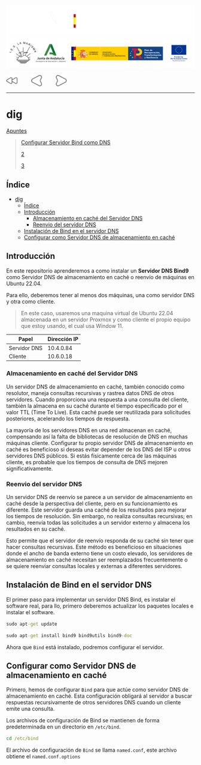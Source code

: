 ![](/.resGen/_bannerD.png#gh-dark-mode-only)
![](/.resGen/_bannerL.png#gh-light-mode-only)

<a href="/Tema2/readme.md"><img src="/.resGen/_back.svg" width="30"></a>
&emsp;&emsp;
<a href="4.md"><img src="/.resGen/_arrow_r.svg" width="30"></a>
&emsp;&emsp;
<a href="6.md"><img src="/.resGen/_arrow.svg" width="30"></a>

---

# dig

[Apuntes](5.1.md)

> [Configurar Servidor Bind como DNS](https://www.digitalocean.com/community/tutorials/how-to-configure-bind-as-a-caching-or-forwarding-dns-server-on-ubuntu-16-04)
> 
> [2](https://www.zytrax.com/books/dns/ch4/)
>
> [3](https://help.ubuntu.com/community/BIND9ServerHowto)

## Índice

- [dig](#dig)
  - [Índice](#índice)
  - [Introducción](#introducción)
    - [Almacenamiento en caché del Servidor DNS](#almacenamiento-en-caché-del-servidor-dns)
    - [Reenvio del servidor DNS](#reenvio-del-servidor-dns)
  - [Instalación de Bind en el servidor DNS](#instalación-de-bind-en-el-servidor-dns)
  - [Configurar como Servidor DNS de almacenamiento en caché](#configurar-como-servidor-dns-de-almacenamiento-en-caché)

## Introducción

En este repositorio aprenderemos a como instalar un **Servidor DNS Bind9** como Servidor DNS de almacenamiento en caché o reenvío de máquinas en Ubuntu 22.04.

Para ello, deberemos tener al menos dos máquinas, una como servidor DNS y otra como cliente.

> En este caso, usaremos una maquina virtual de Ubuntu 22.04 almacenada en un servidor Proxmox y como cliente el propio equipo que estoy usando, el cual usa Window 11.

| Papel | Dirección IP |
| --- | --- |
| Servidor DNS | 10.4.0.84 |
| Cliente | 10.6.0.18 |

### Almacenamiento en caché del Servidor DNS

Un servidor DNS de almacenamiento en caché, también conocido como resolutor, maneja consultas recursivas y rastrea datos DNS de otros servidores. Cuando proporciona una respuesta a una consulta del cliente, también la almacena en su caché durante el tiempo especificado por el valor TTL (Time To Live). Esta caché puede ser reutilizada para solicitudes posteriores, acelerando los tiempos de respuesta.

La mayoría de los servidores DNS en una red almacenan en caché, compensando así la falta de bibliotecas de resolución de DNS en muchas máquinas cliente. Configurar tu propio servidor DNS de almacenamiento en caché es beneficioso si deseas evitar depender de los DNS del ISP u otros servidores DNS públicos. Si estás físicamente cerca de las máquinas cliente, es probable que los tiempos de consulta de DNS mejoren significativamente.

### Reenvio del servidor DNS

Un servidor DNS de reenvío se parece a un servidor de almacenamiento en caché desde la perspectiva del cliente, pero en su funcionamiento es diferente. Este servidor guarda una caché de los resultados para mejorar los tiempos de resolución. Sin embargo, no realiza consultas recursivas; en cambio, reenvía todas las solicitudes a un servidor externo y almacena los resultados en su caché.

Esto permite que el servidor de reenvío responda de su caché sin tener que hacer consultas recursivas. Este método es beneficioso en situaciones donde el ancho de banda externo tiene un costo elevado, los servidores de almacenamiento en caché necesitan ser reemplazados frecuentemente o se quiere reenviar consultas locales y externas a diferentes servidores.

## Instalación de Bind en el servidor DNS

El primer paso para implementar un servidor DNS Bind, es instalar el software real, para llo, primero deberemos actualizar los paquetes locales e instalar el software.

``` cmd
sudo apt-get update
```

``` cmd
sudo apt-get install bind9 bind9utils bind9-doc
```

Ahora que `Bind` está instalado, podremos configurar el servidor.

## Configurar como Servidor DNS de almacenamiento en caché

Primero, hemos de configurar `Bind` para que actúe como servidor DNS de almacenamiento en caché. Esta configuración obligará al servidor a buscar respuestas recursivamente de otros servidores DNS cuando un cliente emite una consulta.

Los archivos de configuración de Bind se mantienen de forma predeterminada en un directorio en `/etc/bind`.

``` cmd
cd /etc/bind
```

El archivo de configuración de `Bind` se llama `named.conf`, este archivo obtiene el `named.conf.options` 